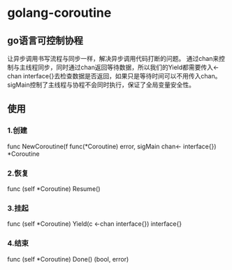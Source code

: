 # golang-coroutine
## go语言可控制协程
让异步调用书写流程与同步一样，解决异步调用代码打断的问题。
通过chan来控制与主线程同步，同时通过chan返回等待数据，所以我们的Yield都需要传入<-chan interface{}去检查数据是否返回，如果只是等待时间可以不用传入chan。
sigMain控制了主线程与协程不会同时执行，保证了全局变量安全性。
## 使用
### 1.创建
func NewCoroutine(f func(*Coroutine) error, sigMain chan<- interface{}) *Coroutine
### 2.恢复
func (self *Coroutine) Resume()
### 3.挂起
func (self *Coroutine) Yield(c <-chan interface{}) interface{}
### 4.结束
func (self *Coroutine) Done() (bool, error)

